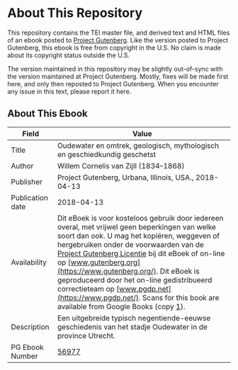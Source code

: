 # About This Repository

This repository contains the TEI master file, and derived text and HTML files of an ebook posted to [Project Gutenberg](https://www.gutenberg.org/). Like the version posted to Project Gutenberg, this ebook is free from copyright in the U.S. No claim is made about its copyright status outside the U.S.

The version maintained in this repository may be slightly out-of-sync with the version maintained at Project Gutenberg. Mostly, fixes will be made first here, and only then reposted to Project Gutenberg. When you encounter any issue in this text, please report it here.

## About This Ebook

| Field | Value |
| ----- | ----- |
| Title | Oudewater en omtrek, geologisch, mythologisch en geschiedkundig geschetst |
| Author | Willem Cornelis van Zijll (1834–1868) |
| Publisher | Project Gutenberg, Urbana, Illinois, USA., 2018-04-13 |
| Publication date | 2018-04-13 |
| Availability | Dit eBoek is voor kosteloos gebruik door iedereen overal, met vrijwel geen beperkingen van welke soort dan ook. U mag het kopiëren, weggeven of hergebruiken onder de voorwaarden van de [Project Gutenberg Licentie](https://www.gutenberg.org/license) bij dit eBoek of on-line op [www.gutenberg.org](https://www.gutenberg.org/). Dit eBoek is geproduceerd door het on-line gedistribueerd correctieteam op [www.pgdp.net](https://www.pgdp.net/). Scans for this book are available from Google Books (copy [1](https://books.google.nl/books?id=unhNAAAAcAAJ)). |
| Description | Een uitgebreide typisch negentiende-eeuwse geschiedenis van het stadje Oudewater in de province Utrecht. |
| PG Ebook Number | [56977](https://www.gutenberg.org/ebooks/56977) |
